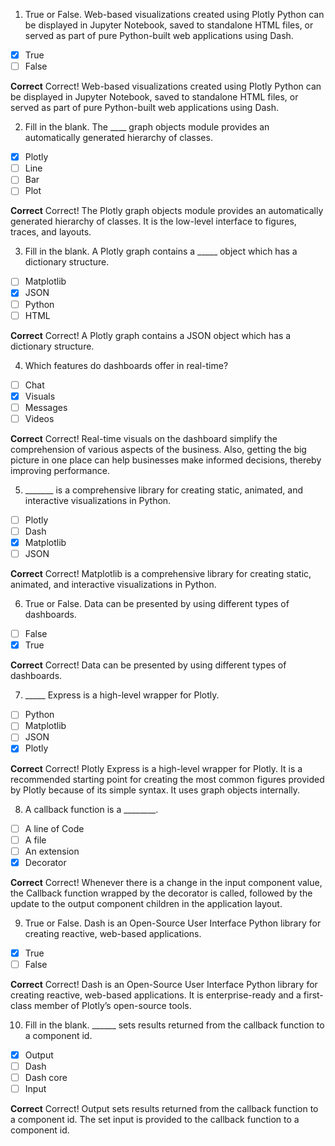 1. True or False. Web-based visualizations created using Plotly Python can be displayed in Jupyter Notebook, saved to standalone HTML files, or served as part of pure Python-built web applications using Dash.  

- [x] True  
- [ ] False  

**Correct**
Correct! Web-based visualizations created using Plotly Python can be displayed in Jupyter Notebook, saved to standalone HTML files, or served as part of pure Python-built web applications using Dash.

2. Fill in the blank. The ____ graph objects module provides an automatically generated hierarchy of classes.  

- [x] Plotly  
- [ ] Line  
- [ ] Bar  
- [ ] Plot  

**Correct**
Correct! The Plotly graph objects module provides an automatically generated hierarchy of classes. It is the low-level interface to figures, traces, and layouts.

3. Fill in the blank. A Plotly graph contains a _____ object which has a dictionary structure.  

- [ ] Matplotlib  
- [x] JSON  
- [ ] Python  
- [ ] HTML  

**Correct**
Correct! A Plotly graph contains a JSON object which has a dictionary structure.

4. Which features do dashboards offer in real-time?  

- [ ] Chat  
- [x] Visuals  
- [ ] Messages  
- [ ] Videos  

**Correct**
Correct! Real-time visuals on the dashboard simplify the comprehension of various aspects of the business. Also, getting the big picture in one place can help businesses make informed decisions, thereby improving performance.

5. _______ is a comprehensive library for creating static, animated, and interactive visualizations in Python.  

- [ ] Plotly  
- [ ] Dash  
- [x] Matplotlib  
- [ ] JSON  

**Correct**
Correct! Matplotlib is a comprehensive library for creating static, animated, and interactive visualizations in Python.

6. True or False. Data can be presented by using different types of dashboards.  

- [ ] False  
- [x] True  

**Correct**
Correct! Data can be presented by using different types of dashboards.

7. _____ Express is a high-level wrapper for Plotly.  

- [ ] Python  
- [ ] Matplotlib  
- [ ] JSON  
- [x] Plotly  

**Correct**
Correct! Plotly Express is a high-level wrapper for Plotly. It is a recommended starting point for creating the most common figures provided by Plotly because of its simple syntax. It uses graph objects internally.

8. A callback function is a ________.  

- [ ] A line of Code  
- [ ] A file  
- [ ] An extension  
- [x] Decorator  

**Correct**
Correct! Whenever there is a change in the input component value, the Callback function wrapped by the decorator is called, followed by the update to the output component children in the application layout.

9. True or False. Dash is an Open-Source User Interface Python library for creating reactive, web-based applications.  

- [x] True  
- [ ] False  

**Correct**
Correct! Dash is an Open-Source User Interface Python library for creating reactive, web-based applications. It is enterprise-ready and a first-class member of Plotly’s open-source tools.

10. Fill in the blank. ______ sets results returned from the callback function to a component id.  

- [x] Output  
- [ ] Dash  
- [ ] Dash core  
- [ ] Input  

**Correct**
Correct! Output sets results returned from the callback function to a component id. The set input is provided to the callback function to a component id.